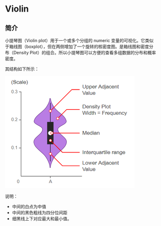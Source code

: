 # Violin

## 简介

小提琴图（Violin plot）用于一个或多个分组的 numeric 变量的可视化。它类似于箱线图（boxplot），但在两侧增加了一个旋转的核密度图。是箱线图和密度分布（Density Plot）的组合。所以小提琴图可以方便的查看多组数据的分布和概率密度。

其结构如下所示：

![violin](images/2020-03-31-11-13-31.png)

说明：

- 中间的白点为中值
- 中间的黑色粗线为四分位间距
- 细黑线上下对应最大和最小值。

